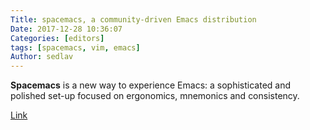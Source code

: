 ```yaml
---
Title: spacemacs, a community-driven Emacs distribution
Date: 2017-12-28 10:36:07
Categories: [editors]
tags: [spacemacs, vim, emacs]
Author: sedlav
---
```


**Spacemacs** is a new way to experience Emacs: a sophisticated and polished set-up focused on ergonomics, mnemonics and consistency.

[Link](http://spacemacs.org)
